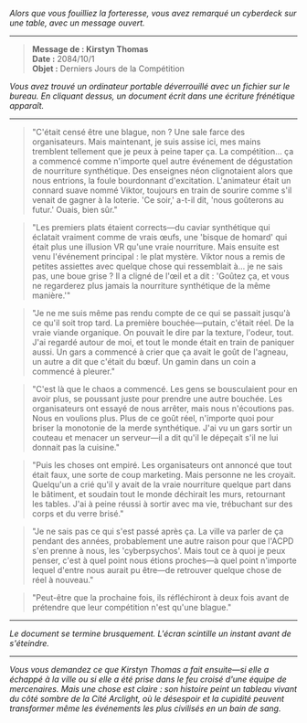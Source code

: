 _Alors que vous fouilliez la forteresse, vous avez remarqué un cyberdeck sur une table, avec un message ouvert._

---

> **Message de : Kirstyn Thomas**  
> **Date :** 2084/10/1  
> **Objet :** Derniers Jours de la Compétition

_Vous avez trouvé un ordinateur portable déverrouillé avec un fichier sur le bureau. En cliquant dessus, un document écrit dans une écriture frénétique apparaît._

---

> "C'était censé être une blague, non ? Une sale farce des organisateurs. Mais maintenant, je suis assise ici, mes mains tremblent tellement que je peux à peine taper ça. La compétition... ça a commencé comme n'importe quel autre événement de dégustation de nourriture synthétique. Des enseignes néon clignotaient alors que nous entrions, la foule bourdonnant d'excitation. L'animateur était un connard suave nommé Viktor, toujours en train de sourire comme s'il venait de gagner à la loterie. 'Ce soir,' a-t-il dit, 'nous goûterons au futur.' Ouais, bien sûr."

> "Les premiers plats étaient corrects—du caviar synthétique qui éclatait vraiment comme de vrais œufs, une 'bisque de homard' qui était plus une illusion VR qu'une vraie nourriture. Mais ensuite est venu l'événement principal : le plat mystère. Viktor nous a remis de petites assiettes avec quelque chose qui ressemblait à... je ne sais pas, une boue grise ? Il a cligné de l'œil et a dit : 'Goûtez ça, et vous ne regarderez plus jamais la nourriture synthétique de la même manière.'"

> "Je ne me suis même pas rendu compte de ce qui se passait jusqu'à ce qu'il soit trop tard. La première bouchée—putain, c'était réel. De la vraie viande organique. On pouvait le dire par la texture, l'odeur, tout. J'ai regardé autour de moi, et tout le monde était en train de paniquer aussi. Un gars a commencé à crier que ça avait le goût de l'agneau, un autre a dit que c'était du bœuf. Un gamin dans un coin a commencé à pleurer."

> "C'est là que le chaos a commencé. Les gens se bousculaient pour en avoir plus, se poussant juste pour prendre une autre bouchée. Les organisateurs ont essayé de nous arrêter, mais nous n'écoutions pas. Nous en voulions plus. Plus de ce goût réel, n'importe quoi pour briser la monotonie de la merde synthétique. J'ai vu un gars sortir un couteau et menacer un serveur—il a dit qu'il le dépeçait s'il ne lui donnait pas la cuisine."

> "Puis les choses ont empiré. Les organisateurs ont annoncé que tout était faux, une sorte de coup marketing. Mais personne ne les croyait. Quelqu'un a crié qu'il y avait de la vraie nourriture quelque part dans le bâtiment, et soudain tout le monde déchirait les murs, retournant les tables. J'ai à peine réussi à sortir avec ma vie, trébuchant sur des corps et du verre brisé."

> "Je ne sais pas ce qui s'est passé après ça. La ville va parler de ça pendant des années, probablement une autre raison pour que l'ACPD s'en prenne à nous, les 'cyberpsychos'. Mais tout ce à quoi je peux penser, c'est à quel point nous étions proches—à quel point n'importe lequel d'entre nous aurait pu être—de retrouver quelque chose de réel à nouveau."

> "Peut-être que la prochaine fois, ils réfléchiront à deux fois avant de prétendre que leur compétition n'est qu'une blague."

---

_Le document se termine brusquement. L'écran scintille un instant avant de s'éteindre._

---

_Vous vous demandez ce que Kirstyn Thomas a fait ensuite—si elle a échappé à la ville ou si elle a été prise dans le feu croisé d'une équipe de mercenaires. Mais une chose est claire : son histoire peint un tableau vivant du côté sombre de la Cité Arclight, où le désespoir et la cupidité peuvent transformer même les événements les plus civilisés en un bain de sang._
